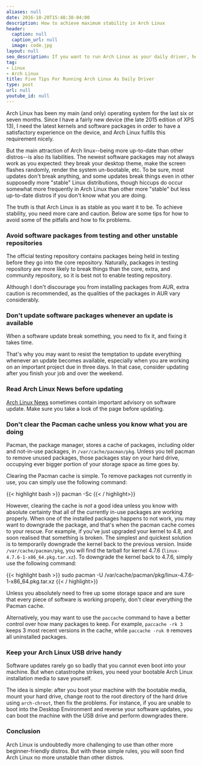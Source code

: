 ```yaml
---
aliases: null
date: 2016-10-20T15:48:38-04:00
description: How to achieve maximum stability in Arch Linux
header:
  caption: null
  caption_url: null
  image: code.jpg
layout: null
seo_description: If you want to run Arch Linux as your daily driver, here are some recommendations on achieving maximum stability and avoiding problems
tag:
- Linux
- Arch Linux
title: Five Tips For Running Arch Linux As Daily Driver
type: post
url: null
youtube_id: null
---
```


Arch Linux has been my main (and only) operating system for the last six or seven months. Since I have a fairly new device (the late 2015 edition of XPS 13), I need the latest kernels and software packages in order to have a satisfactory experience on the device, and Arch Linux fulfils this requirement nicely.

But the main attraction of Arch linux--being more up-to-date than other distros--is also its liabilities. The newest software packages may not always work as you expected: they break your desktop theme, make the screen flashes randomly, render the system un-bootable, etc. To be sure, most updates don't break anything, and some updates break things even in other supposedly more "stable" Linux distributions, though hiccups do occur somewhat more frequently in Arch Linux than other more "stable" but less up-to-date distros if you don't know what you are doing.

The truth is that Arch Linux is as stable as you want it to be. To achieve stability, you need more care and caution. Below are some tips for how to avoid some of the pitfalls and how to fix problems.

### Avoid software packages from testing and other unstable repositories

The official testing repository contains packages being held in testing before they go into the core repository. Naturally, packages in testing repository are more likely to break things than the core, extra, and community repository, so it is best not to enable testing repository.

Although I don't discourage you from installing packages from AUR, extra caution is recommended, as the qualities of the packages in AUR vary considerably.

### Don't update software packages whenever an update is available

When a software update break something, you need to fix it, and fixing it takes time.

That's why you may want to resist the temptation to update everything whenever an update becomes available, especially when you are working on an important project due in three days. In that case, consider updating after you finish your job and over the weekend.

### Read Arch Linux News before updating

[Arch Linux News](https://www.archlinux.org/news/) sometimes contain important advisory on software update. Make sure you take a look of the page before updating.

### Don't clear the Pacman cache unless you know what you are doing

Pacman, the package manager, stores a cache of packages, including older and not-in-use packages, in ```/var/cache/pacman/pkg```. Unless you tell pacman to remove unused packages, those packages stay on your hard drive, occupying ever bigger portion of your storage space as time goes by.

Clearing the Pacman cache is simple. To remove packages not currently in use, you can simply use the following command:

{{< highlight bash >}}
pacman -Sc
{{< / highlight>}}

However, clearing the cache is *not* a good idea unless you know with absolute certainty that all of the currently in-use packages are working properly. When one of the installed packages happens to not work, you may want to downgrade the package, and that's when the pacman cache comes to your rescue. For example, if you've just upgraded your kernel to 4.8, and soon realised that something is broken. The simplest and quickest solution is to temporarily downgrade the kernel back to the previous version. Inside ```/var/cache/pacman/pkg```, you will find the tarball for kernel 4.7.6 (```linux-4.7.6-1-x86_64.pkg.tar.xz```). To downgrade the kernel back to 4.7.6, simply use the following command:

{{< highlight bash >}}
sudo pacman -U /var/cache/pacman/pkg/linux-4.7.6-1-x86_64.pkg.tar.xz
{{< / highlight>}}

Unless you absolutely need to free up some storage space and are sure that every piece of software is working properly, don't clear everything the Pacman cache.

Alternatively, you may want to use the ```paccache``` command to have a better control over how many packages to keep. For example, ```paccache -rk 3``` keeps 3 most recent versions in the cache, while ```paccache -ruk 0``` removes all uninstalled packages.

### Keep your Arch Linux USB drive handy

Software updates rarely go so badly that you cannot even boot into your machine. But when catastrophe strikes, you need your bootable Arch Linux installation media to save yourself.

The idea is simple: after you boot your machine with the bootable media, mount your hard drive, change root to the root directory of the hard drive using ```arch-chroot```, then fix the problems. For instance, if you are unable to boot into the Desktop Environment and reverse your software updates, you can boot the machine with the USB drive and perform downgrades there.

### Conclusion

Arch Linux is undoubtedly more challenging to use than other more beginner-friendly distros. But with these simple rules, you will soon find Arch Linux no more unstable than other distros.
